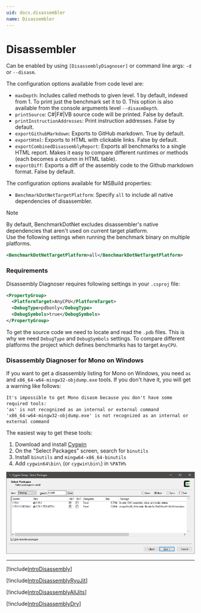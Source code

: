 ```yaml
---
uid: docs.disassembler
name: Disassembler
---
```


# Disassembler

Can be enabled by using `[DisassemblyDiagnoser]` or command line args: `-d` or `--disasm`.

The configuration options available from code level are:

* `maxDepth`: Includes called methods to given level. 1 by default, indexed from 1. To print just the benchmark set it to 0. This option is also available from the console arguments level `--disasmDepth`.
* `printSource`: C#|F#|VB source code will be printed. False by default.
* `printInstructionAddresses`: Print instruction addresses. False by default.
* `exportGithubMarkdown`: Exports to GitHub markdown. True by default.
* `exportHtml`: Exports to HTML with clickable links. False by default.
* `exportCombinedDisassemblyReport`: Exports all benchmarks to a single HTML report. Makes it easy to compare different runtimes or methods (each becomes a column in HTML table).
* `exportDiff`: Exports a diff of the assembly code to the Github markdown format. False by default.

The configuration options available for MSBuild properties:

* `BenchmarkDotNetTargetPlatform`: Specify `all` to include all native dependencies of disassembler.

> [!NOTE]
> By default, BenchmarkDotNet excludes disassembler's native dependencies that aren't used on current target platform.  
> Use the following settings when running the benchmark binary on multiple platforms.
>
> ```xml
> <BenchmarkDotNetTargetPlatform>all</BenchmarkDotNetTargetPlatform>
> ```

### Requirements

Disassembly Diagnoser requires following settings in your `.csproj` file:

```xml
<PropertyGroup>
  <PlatformTarget>AnyCPU</PlatformTarget>
  <DebugType>pdbonly</DebugType>
  <DebugSymbols>true</DebugSymbols>
</PropertyGroup>
```

To get the source code we need to locate and read the `.pdb` files.
This is why we need `DebugType` and `DebugSymbols` settings.
To compare different platforms the project which defines benchmarks has to target `AnyCPU`.

### Disassembly Diagnoser for Mono on Windows

If you want to get a disassembly listing for Mono on Windows, you need `as` and `x86_64-w64-mingw32-objdump.exe` tools.
If you don't have it, you will get a warning like follows:

```
It's impossible to get Mono disasm because you don't have some required tools:
'as' is not recognized as an internal or external command
'x86_64-w64-mingw32-objdump.exe' is not recognized as an internal or external command
```

The easiest way to get these tools:

1. Download and install [Cygwin](https://www.cygwin.com/)
2. On the "Select Packages" screen, search for `binutils`
3. Install `binutils` and `mingw64-x86_64-binutils`
4. Add `cygwin64\bin\` (or `cygwin\bin\`) in `%PATH%`

![](../../images/cygwin-binutils.png)

---

[!include[IntroDisassembly](../samples/IntroDisassembly.md)]

[!include[IntroDisassemblyRyuJit](../samples/IntroDisassemblyRyuJit.md)]

[!include[IntroDisassemblyAllJits](../samples/IntroDisassemblyAllJits.md)]

[!include[IntroDisassemblyDry](../samples/IntroDisassemblyDry.md)]